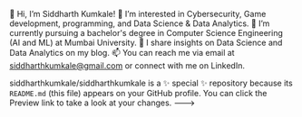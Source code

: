👋 Hi, I’m Siddharth Kumkale!
👀 I’m interested in Cybersecurity, Game development, programming, and Data Science & Data Analytics.
🌱 I’m currently pursuing a bachelor's degree in Computer Science Engineering (AI and ML) at Mumbai University.
💼 I share insights on Data Science and Data Analytics on my blog.
📫 You can reach me via email at siddharthkumkale@gmail.com or connect with me on LinkedIn.

siddharthkumkale/siddharthkumkale is a ✨ special ✨ repository because its `README.md` (this file) appears on your GitHub profile.
You can click the Preview link to take a look at your changes.
--->
